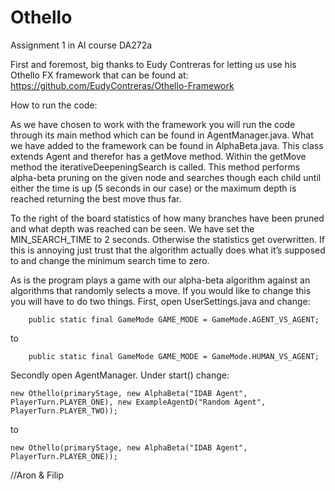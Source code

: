 # Othello
Assignment 1 in AI course DA272a

First and foremost, big thanks to Eudy Contreras for letting us use his Othello FX framework that can be found at: https://github.com/EudyContreras/Othello-Framework

How to run the code:

As we have chosen to work with the framework you will run the code through its main method which can be found in AgentManager.java. 
What we have added to the framework can be found in AlphaBeta.java. This class extends Agent and therefor has a getMove method. Within the getMove method the iterativeDeepeningSearch is called. This method performs alpha-beta pruning on the given node and searches though each child until either the time is up (5 seconds in our case) or the maximum depth is reached returning the best move thus far.

To the right of the board statistics of how many branches have been pruned and what depth was reached can be seen. We have set the MIN_SEARCH_TIME to 2 seconds. Otherwise the statistics get overwritten. If this is annoying just trust that the algorithm actually does what it’s supposed to and change the minimum search time to zero.

As is the program plays a game with our alpha-beta algorithm against an algorithms that randomly selects a move. If you would like to change this you will have to do two things. First, open UserSettings.java and change:  

```
	public static final GameMode GAME_MODE = GameMode.AGENT_VS_AGENT;
```

to 

```
	public static final GameMode GAME_MODE = GameMode.HUMAN_VS_AGENT;
```

Secondly open AgentManager. Under start() change:
```
new Othello(primaryStage, new AlphaBeta("IDAB Agent", PlayerTurn.PLAYER_ONE), new ExampleAgentD("Random Agent", PlayerTurn.PLAYER_TWO));
```
to
```
new Othello(primaryStage, new AlphaBeta("IDAB Agent", PlayerTurn.PLAYER_ONE));
```

//Aron & Filip

